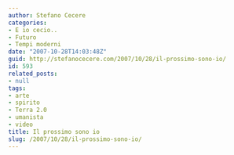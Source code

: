 ```yaml
---
author: Stefano Cecere
categories:
- E io cecio..
- Futuro
- Tempi moderni
date: "2007-10-28T14:03:48Z"
guid: http://stefanocecere.com/2007/10/28/il-prossimo-sono-io/
id: 593
related_posts:
- null
tags:
- arte
- spirito
- Terra 2.0
- umanista
- video
title: Il prossimo sono io
slug: /2007/10/28/il-prossimo-sono-io/
---
```


